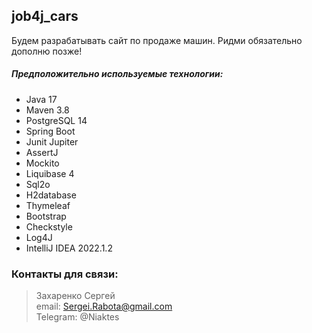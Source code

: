 ## job4j_cars

Будем разрабатывать сайт по продаже машин. Ридми обязательно дополню позже!

##### Предположительно используемые технологии:
* Java 17
* Maven 3.8
* PostgreSQL 14
* Spring Boot
* Junit Jupiter
* AssertJ
* Mockito
* Liquibase 4
* Sql2o
* H2database
* Thymeleaf
* Bootstrap
* Checkstyle
* Log4J
* IntelliJ IDEA 2022.1.2

### Контакты для связи: 
> Захаренко Сергей <br>
email: Sergei.Rabota@gmail.com <br>
Telegram: @Niaktes <br>